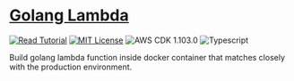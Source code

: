 # [Golang Lambda](https://apoorv.blog/golang-lambda-cdk/)

[![Read Tutorial](https://badgen.now.sh/badge/Read/Tutorial/purple)](https://apoorv.blog/golang-lambda-cdk/)
[![MIT License](https://badgen.now.sh/badge/License/MIT/blue)](https://github.com/apoorvmote/cdk-examples/blob/master/License.md)
![AWS CDK 1.103.0](https://badgen.net/badge/aws-cdk/1.103.0/yellow)
![Typescript](https://badgen.net/badge/icon/typescript?icon=typescript&label)

Build golang lambda function inside docker container that matches closely with the production environment. 